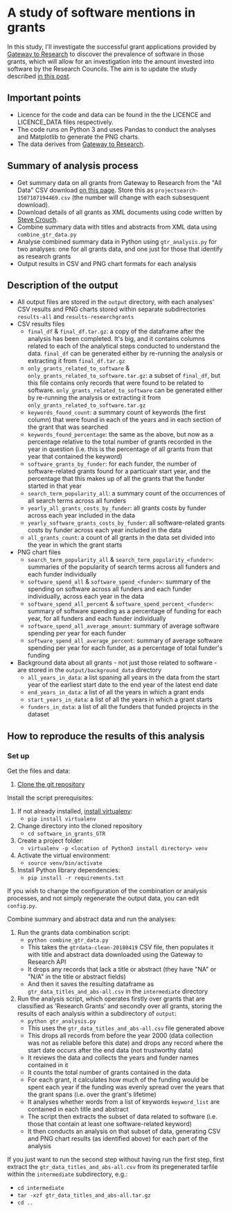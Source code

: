 # A study of software mentions in grants

In this study, I'll investigate the successful grant applications provided by [Gateway to Research](http://gtr.rcuk.ac.uk/) to discover the prevalence of software in those grants, which will allow for an investigation into the amount invested into software by the Research Councils. The aim is to update the study described [in this post](https://www.software.ac.uk/blog/2016-09-12-ps840-million-uks-investment-software-reliant-research-2013).

## Important points

* Licence for the code and data can be found in the the LICENCE and LICENCE_DATA files respectively.
* The code runs on Python 3 and uses Pandas to conduct the analyses and Matplotlib to generate the PNG charts.
* The data derives from [Gateway to Research](http://gtr.rcuk.ac.uk/).

## Summary of analysis process

* Get summary data on all grants from Gateway to Research from the "All Data" CSV download [on this page](http://gtr.rcuk.ac.uk/search/project?term=*). Store this as ```projectsearch-1507107194469.csv``` (the number will change with each subsesquent download).
* Download details of all grants as XML documents using code written by [Steve Crouch](https://github.com/softwaresaved/training-set-collector).
* Combine summary data with titles and abstracts from XML data using ```combine_gtr_data.py```
* Analyse combined summary data in Python using ```gtr_analysis.py``` for two analyses: one for all grants data, and one just for those that identify as research grants
* Output results in CSV and PNG chart formats for each analysis

## Description of the output

* All output files are stored in the ```output``` directory, with each analyses' CSV results and PNG charts stored within separate subdirectories ```results-all``` and ```results-researchgrants```
* CSV results files
    * ```final_df``` & ```final_df.tar.gz```: a copy of the dataframe after the analysis has been completed. It's big, and it contains columns related to each of the analytical steps conducted to understand the data. ```final_df``` can be generated either by re-running the analysis or extracting it from ```final_df.tar.gz```
    * ```only_grants_related_to_software``` & ```only_grants_related_to_software.tar.gz```: a subset of ```final_df```, but this file contains only records that were found to be related to software. ```only_grants_related_to_software``` can be generated either by re-running the analysis or extracting it from ```only_grants_related_to_software.tar.gz```
    * ```keywords_found_count```: a summary count of keywords (the first column) that were found in each of the years and in each section of the grant that was searched
    * ```keywords_found_percentage```: the same as the above, but now as a percentage relative to the total number of grants recorded in the year in question (i.e. this is the percentage of all grants from that year that contained the keyword)
    * ```software_grants_by_funder```: for each funder, the number of software-related grants found for a particualr start year, and the percentage that this makes up of all the grants that the funder started in that year
    * ```search_term_popularity_all```: a summary count of the occurrences of all search terms across all funders
    * ```yearly_all_grants_costs_by_funder```: all grants costs by funder across each year included in the data
    * ```yearly_software_grants_costs_by_funder```: all software-related grants costs by funder across each year included in the data
    * ```all_grants_count```: a count of all grants in the data set divided into the year in which the grant starts
* PNG chart files
    * ```search_term_popularity_all``` & ```search_term_popularity_<funder>```: summaries of the popularity of search terms across all funders and each funder individually
    * ```software_spend_all``` & ```software_spend_<funder>```: summary of the spending on software across all funders and each funder individually, across each year in the data
    * ```software_spend_all_percent``` & ```software_spend_percent_<funder>```: summary of software spending as a percentage of funding for each year, for all funders and each funder individually
    * ```software_spend_all_average_amount```: summary of average software spending per year for each funder
    * ```software_spend_all_average_percent```: summary of average software spending per year for each funder, as a percentage of total funder's funding
* Background data about all grants - not just those related to software - are stored in the ```output/background_data``` directory
    * ```all_years_in_data```: a list spaning all years in the data from the start year of the earliest start date to the end year of the latest end date
    * ```end_years_in_data```: a list of all the years in which a grant ends
    * ```start_years_in_data```: a list of all the years in which a grant starts
    * ```funders_in_data```: a list of all the funders that funded projects in the dataset

## How to reproduce the results of this analysis

### Set up

Get the files and data:

1. [Clone the git repository](https://github.com/softwaresaved/software_in_grants_GTR)

Install the script prerequisites:

1. If not already installed, [install virtualenv](http://docs.python-guide.org/en/latest/dev/virtualenvs/):
   * ```pip install virtualenv```
1. Change directory into the cloned repository
   * ```cd software_in_grants_GTR```
1. Create a project folder:
   * ```virtualenv -p <location of Python3 install directory> venv```
1. Activate the virtual environment:
   * ```source venv/bin/activate ```
1. Install Python library dependencies:
   * ```pip install -r requirements.txt ```

If you wish to change the configuration of the combination or analysis processes, and not simply regenerate the output data,
you can edit ```config.py```.

Combine summary and abstract data and run the analyses:

1. Run the grants data combination script:
    * ```python combine_gtr_data.py```
    * This takes the ```gtrdata-clean-20180419``` CSV file, then populates it with title and abstract data downloaded using the Gateway to Research API
    * It drops any records that lack a title or abstract (they have "NA" or "N/A" in the title or abstract fields)
    * And then it saves the resulting dataframe as ```gtr_data_titles_and_abs-all.csv``` in the ```intermediate``` directory
1. Run the analysis script, which operates firstly over grants that are classified as 'Research Grants' and secondly over all grants, storing the results of each analysis within a subdirectory of ```output```:
    * ```python gtr_analysis.py```
    * This uses the ```gtr_data_titles_and_abs-all.csv``` file generated above
    * This drops all records from before the year 2000 (data collection was not as reliable before this date) and drops any record where the start date occurs after the end data (not trustworthy data)
    * It reviews the data and collects the years and funder names contained in it
    * It counts the total number of grants contained in the data
    * For each grant, it calculates how much of the funding would be spent each year if the funding was evenly spread over the years that the grant spans (i.e. over the grant's lifetime)
    * It analyses whether words from a list of keywords ```keyword_list``` are contained in each title and abstract
    * The script then extracts the subset of data related to software (i.e. those that contain at least one software-related keyword)
    * It then conducts an analysis on that subset of data, generating CSV and PNG chart results (as identified above) for each part of the analysis

If you just want to run the second step without having run the first step, first extract the ```gtr_data_titles_and_abs-all.csv``` from its pregenerated tarfile
within the ```intermediate``` subdirectory, e.g.:

* ```cd intermediate```
* ```tar -xzf gtr_data_titles_and_abs-all.tar.gz```
* ```cd ..```
